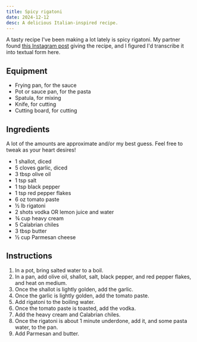 ```yaml
---
title: Spicy rigatoni
date: 2024-12-12
desc: A delicious Italian-inspired recipe.
---
```


A tasty recipe I've been making a lot lately is spicy rigatoni. My partner found [this Instagram post][insta] giving the recipe, and I figured I'd transcribe it into textual form here.

## Equipment

- Frying pan, for the sauce
- Pot or sauce pan, for the pasta
- Spatula, for mixing
- Knife, for cutting
- Cutting board, for cutting

## Ingredients

A lot of the amounts are approximate and/or my best guess. Feel free to tweak as your heart desires!

- 1 shallot, diced
- 5 cloves garlic, diced
- 3 tbsp olive oil
- 1 tsp salt
- 1 tsp black pepper
- 1 tsp red pepper flakes
- 6 oz tomato paste
- ½ lb rigatoni
- 2 shots vodka OR lemon juice and water
- ¾ cup heavy cream
- 5 Calabrian chiles
- 3 tbsp butter
- ½ cup Parmesan cheese

## Instructions

1. In a pot, bring salted water to a boil.
1. In a pan, add olive oil, shallot, salt, black pepper, and red pepper flakes, and heat on medium.
1. Once the shallot is lightly golden, add the garlic.
1. Once the garlic is lightly golden, add the tomato paste.
1. Add rigatoni to the boiling water.
1. Once the tomato paste is toasted, add the vodka.
1. Add the heavy cream and Calabrian chiles.
1. Once the rigatoni is about 1 minute underdone, add it, and some pasta water, to the pan.
1. Add Parmesan and butter.

[insta]: https://www.instagram.com/reel/DBXJq1gO6m0/
